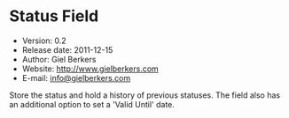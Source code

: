 # Status Field

* Version: 0.2
* Release date: 2011-12-15
* Author: Giel Berkers
* Website: http://www.gielberkers.com
* E-mail: info@gielberkers.com

Store the status and hold a history of previous statuses. The field also has an additional option to set a 'Valid Until' date.
